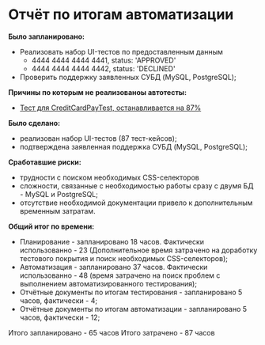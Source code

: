 # Отчёт по итогам автоматизации

**Было запланировано:**
+ Реализовать набор UI-тестов по предоставленным данным
    + 4444 4444 4444 4441, status: 'APPROVED'
    + 4444 4444 4444 4442, status: 'DECLINED'
+ Проверить поддержку заявленных СУБД (MySQL, PostgreSQL);
  
**Причины по которым не реализованоы автотесты:**
+  [Тест для CreditCardPayTest, останавливается на 87%](https://github.com/mariyatsa/DiplomQA/issues/3)

**Было сделано:**
+ реализован набор UI-тестов (87 тест-кейсов);
+ подтверждена заявленная поддержка СУБД (MySQL, PostgreSQL);

**Сработавшие риски:**
+ трудности с поиском необходимых CSS-селекторов
+ сложности, связанные с необходимостью работы сразу с двумя БД - MySQL и PostgreSQL;
+ отсутствие необходимой документации привело к дополнительным временным затратам.

**Общий итог по времени:**
+ Планирование - запланировано 18 часов. Фактически использованно - 23 (Дополнительное время затрачено на доработку тестового покрытия и поиск необходимых CSS-селекторов);
+ Автоматизация - запланировано 37 часов. Фактически использованно - 48 (время затрачено на поиск проблем с выполнением автоматизированного тестирования);
+ Отчётные документы по итогам тестирования - запланировано 5 часов, фактически - 4;
+ Отчётные документы по итогам автоматизации - запланировано 5 часов, фактически - 12;

Итого запланировано - 65 часов
Итого затрачено - 87 часов

